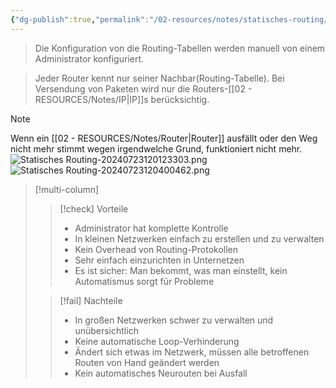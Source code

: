 ```yaml
---
{"dg-publish":true,"permalink":"/02-resources/notes/statisches-routing/","tags":["netzwerk/paket"],"updated":"2024-07-23T12:17:34.932+02:00"}
---
```


>Die Konfiguration von  die Routing-Tabellen werden manuell von einem Administrator konfiguriert.

>Jeder Router kennt nur seiner Nachbar(Routing-Tabelle).
>Bei Versendung von Paketen wird nur die Routers-[[02 - RESOURCES/Notes/IP\|IP]]s berücksichtig.

>[!note] 
>Wenn ein [[02 - RESOURCES/Notes/Router\|Router]] ausfällt oder den Weg nicht mehr stimmt wegen irgendwelche Grund, funktioniert nicht mehr.
![Statisches Routing-20240723120123303.png](/img/user/02%20-%20RESOURCES/Files/Statisches%20Routing-20240723120123303.png)
![Statisches Routing-20240723120400462.png](/img/user/02%20-%20RESOURCES/Files/Statisches%20Routing-20240723120400462.png)

>[!multi-column]
> 
>>[!check] Vorteile
>>- Administrator hat komplette Kontrolle
>>- In kleinen Netzwerken einfach zu erstellen und zu verwalten
>>- Kein Overhead von Routing-Protokollen
>>- Sehr einfach einzurichten in Unternetzen
>>- Es ist sicher: Man bekommt, was man einstellt, kein Automatismus sorgt für Probleme
> 
>>[!fail] Nachteile
>>- In großen Netzwerken schwer zu verwalten und unübersichtlich
>>- Keine automatische Loop-Verhinderung
>>- Ändert sich etwas im Netzwerk, müssen alle betroffenen Routen von Hand geändert werden
>>- Kein automatisches Neurouten bei Ausfall
